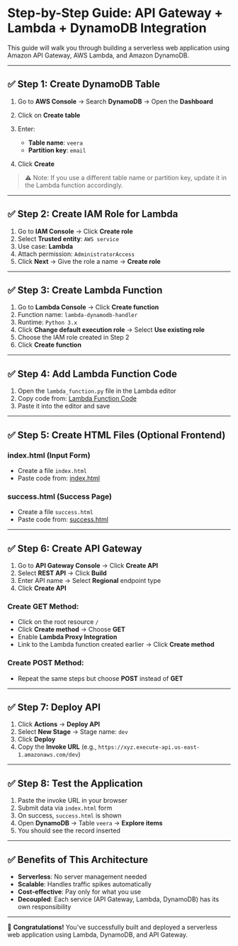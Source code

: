 # Step-by-Step Guide: API Gateway + Lambda + DynamoDB Integration

This guide will walk you through building a serverless web application using Amazon API Gateway, AWS Lambda, and Amazon DynamoDB.

---

## ✅ Step 1: Create DynamoDB Table

1. Go to **AWS Console** → Search **DynamoDB** → Open the **Dashboard**
2. Click on **Create table**
3. Enter:

   * **Table name**: `veera`
   * **Partition key**: `email`
4. Click **Create**

> ⚠️ Note: If you use a different table name or partition key, update it in the Lambda function accordingly.

---

## ✅ Step 2: Create IAM Role for Lambda

1. Go to **IAM Console** → Click **Create role**
2. Select **Trusted entity**: `AWS service`
3. Use case: **Lambda**
4. Attach permission: `AdministratorAccess`
5. Click **Next** → Give the role a name → **Create role**

---

## ✅ Step 3: Create Lambda Function

1. Go to **Lambda Console** → Click **Create function**
2. Function name: `lambda-dynamodb-handler`
3. Runtime: `Python 3.x`
4. Click **Change default execution role** → Select **Use existing role**
5. Choose the IAM role created in Step 2
6. Click **Create function**

---

## ✅ Step 4: Add Lambda Function Code

1. Open the `lambda_function.py` file in the Lambda editor
2. Copy code from:
   [Lambda Function Code](https://github.com/CloudTechDevOps/project-api-lambda-dynamodb-intigration/blob/main/lambda_function.py)
3. Paste it into the editor and save

---

## ✅ Step 5: Create HTML Files (Optional Frontend)

### index.html (Input Form)

* Create a file `index.html`
* Paste code from:
  [index.html](https://github.com/CloudTechDevOps/project-api-lambda-dynamodb-intigration/blob/main/index.html)

### success.html (Success Page)

* Create a file `success.html`
* Paste code from:
  [success.html](https://github.com/CloudTechDevOps/project-api-lambda-dynamodb-intigration/blob/main/success.html)

---

## ✅ Step 6: Create API Gateway

1. Go to **API Gateway Console** → Click **Create API**
2. Select **REST API** → Click **Build**
3. Enter API name → Select **Regional** endpoint type
4. Click **Create API**

### Create GET Method:

* Click on the root resource `/`
* Click **Create method** → Choose **GET**
* Enable **Lambda Proxy Integration**
* Link to the Lambda function created earlier → Click **Create method**

### Create POST Method:

* Repeat the same steps but choose **POST** instead of **GET**

---

## ✅ Step 7: Deploy API

1. Click **Actions** → **Deploy API**
2. Select **New Stage** → Stage name: `dev`
3. Click **Deploy**
4. Copy the **Invoke URL** (e.g., `https://xyz.execute-api.us-east-1.amazonaws.com/dev`)

---

## ✅ Step 8: Test the Application

1. Paste the invoke URL in your browser
2. Submit data via `index.html` form
3. On success, `success.html` is shown
4. Open **DynamoDB** → Table `veera` → **Explore items**
5. You should see the record inserted

---

## ✅ Benefits of This Architecture

* **Serverless**: No server management needed
* **Scalable**: Handles traffic spikes automatically
* **Cost-effective**: Pay only for what you use
* **Decoupled**: Each service (API Gateway, Lambda, DynamoDB) has its own responsibility

---

🎉 **Congratulations!** You've successfully built and deployed a serverless web application using Lambda, DynamoDB, and API Gateway.
